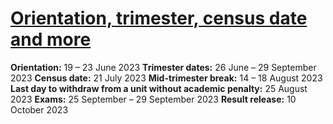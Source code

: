 # [Orientation, trimester, census date and more](https://www.deakincollege.edu.au/future-students/essential-information/important-dates)
**Orientation:** 19 – 23 June 2023
**Trimester dates:** 26 June – 29 September 2023
**Census date:** 21 July 2023
**Mid-trimester break:** 14 – 18 August 2023
**Last day to withdraw from a unit without academic penalty:** 25 August 2023
**Exams:** 25 September – 29 September 2023
**Result release:** 10 October 2023